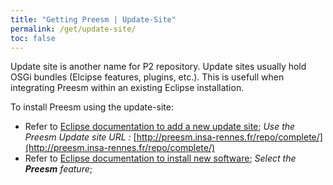 ```yaml
---
title: "Getting Preesm | Update-Site"
permalink: /get/update-site/
toc: false
---
```


Update site is another name for P2 repository. Update sites usually hold OSGi bundles (Elcipse features, plugins, etc.). This is usefull when integrating Preesm within an existing Eclipse installation.

To install Preesm using the update-site:

* Refer to [Eclipse documentation to add a new update site](http://help.eclipse.org/photon/index.jsp?topic=%2Forg.eclipse.platform.doc.user%2Ftasks%2Ftasks-127.htm);
  _Use the Preesm Update site URL :_
  [http://preesm.insa-rennes.fr/repo/complete/](http://preesm.insa-rennes.fr/repo/complete/)
* Refer to [Eclipse documentation to install new software](http://help.eclipse.org/photon/index.jsp?topic=%2Forg.eclipse.platform.doc.user%2Ftasks%2Ftasks-124.htm);
  _Select the **Preesm** feature_;
